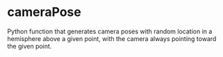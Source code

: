 # cameraPose
Python function that generates camera poses with random location in a hemisphere above a given point, with the camera always pointing toward the given point. 
